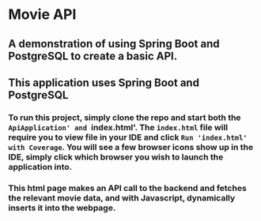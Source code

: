 
# Movie API 
## A demonstration of using Spring Boot and PostgreSQL to create a basic API.
## This application uses Spring Boot and PostgreSQL
### To run this project, simply clone the repo and start both the `ApiApplication' and `index.html'. The `index.html` file will require you to view file in your IDE and click `Run 'index.html' with Coverage`. You will see a few browser icons show up in the IDE, simply click which browser you wish to launch the application into.
### This html page makes an API call to the backend and fetches the relevant movie data, and with Javascript, dynamically inserts it into the webpage.
